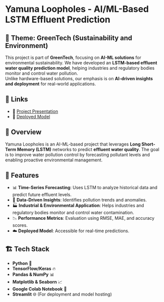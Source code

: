# Yamuna Loopholes - AI/ML-Based LSTM Effluent Prediction
## 🌱 Theme: GreenTech (Sustainability and Environment)


This project is part of **GreenTech**, focusing on **AI-ML solutions** for environmental sustainability. We have developed an **LSTM-based effluent water quality prediction model**, helping industries and regulatory bodies monitor and control water pollution.  
Unlike hardware-based solutions, our emphasis is on **AI-driven insights and deployment** for real-world applications.

## 🔗 Links
- 📑 [Project Presentation](https://drive.google.com/file/d/1d4SGW7Rd_nmCY6Rs-QkR_O3JA5joWtAM/view?usp=sharing)
- 🚀 [Deployed Model](https://green-tech-404-found.streamlit.app/)

## 📌 Overview
Yamuna Loopholes is an AI-ML-based project that leverages **Long Short-Term Memory (LSTM)** networks to predict **effluent water quality**. The goal is to improve water pollution control by forecasting pollutant levels and enabling proactive environmental management.

## 🚀 Features
- 📊 **Time-Series Forecasting**: Uses LSTM to analyze historical data and predict future effluent levels.
- 🔬 **Data-Driven Insights**: Identifies pollution trends and anomalies.
- 🏭 **Industrial & Environmental Application**: Helps industries and regulatory bodies monitor and control water contamination.
- 📉 **Performance Metrics**: Evaluation using RMSE, MAE, and accuracy scores.
- ☁️ **Deployed Model**: Accessible for real-time predictions.

## 🏗️ Tech Stack
- **Python** 🐍
- **TensorFlow/Keras** 🔥
- **Pandas & NumPy** 📊
- **Matplotlib & Seaborn** 📈
- **Google Colab Notebook** 📓
- **Streamlit** 🌐 (For deployment and model hosting)




